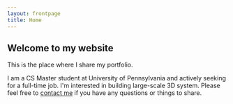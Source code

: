 ```yaml
---
layout: frontpage
title: Home
---
```


## Welcome to my website

This is the place where I share my portfolio. 

I am a CS Master student at University of Pennsylvania and actively seeking for a full-time job. I'm interested in building large-scale 3D system. Please feel free to [contact me](mailto:miaokaixiang@gmail.com) if you have any questions or things to share.
